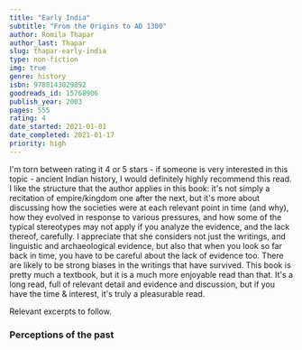 ```yaml
---
title: "Early India"
subtitle: "From the Origins to AD 1300"
author: Romila Thapar
author_last: Thapar
slug: thapar-early-india
type: non-fiction
img: true
genre: history
isbn: 9780143029892
goodreads_id: 15768906
publish_year: 2003
pages: 555
rating: 4
date_started: 2021-01-01
date_completed: 2021-01-17
priority: high
---
```


I'm torn between rating it 4 or 5 stars - if someone is very interested in this topic - ancient Indian history, I would definitely highly recommend this read. I like the structure that the author applies in this book: it's not simply a recitation of empire/kingdom one after the next, but it's more about discussing how the societies were at each relevant point in time (and why), how they evolved in response to various pressures, and how some of the typical stereotypes may not apply if you analyze the evidence, and the lack thereof, carefully. I appreciate that she considers not just the writings, and linguistic and archaeological evidence, but also that when you look so far back in time, you have to be careful about the lack of evidence too. There are likely to be strong biases in the writings that have survived. This book is pretty much a textbook, but it is a much more enjoyable read than that. It's a long read, full of relevant detail and evidence and discussion, but if you have the time & interest, it's truly a pleasurable read.

Relevant excerpts to follow.

### Perceptions of the past